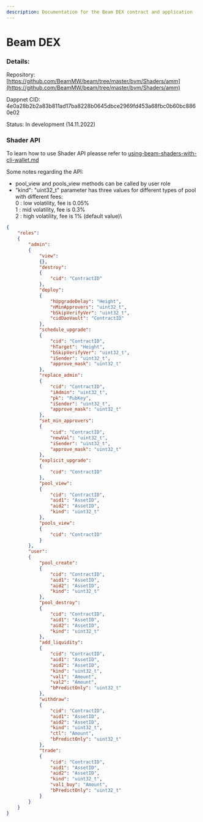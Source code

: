 ```yaml
---
description: Documentation for the Beam DEX contract and application
---
```


# Beam DEX

### Details:



Repository: [https://github.com/BeamMW/beam/tree/master/bvm/Shaders/amm](https://github.com/BeamMW/beam/tree/master/bvm/Shaders/amm)

Dappnet CID: 4e0a28b2b2a83b811ad17ba8228b0645dbce2969fd453a68fbc0b60bc8860e02



Status: In development (14.11.2022)

### Shader API



To learn how to use Shader API pleasse refer to [using-beam-shaders-with-cli-wallet.md](using-beam-shaders-with-cli-wallet.md "mention")



Some notes regarding the API:



* pool\_view and pools\_view methods can be called by user role
* "kind": "uint32\_t" parameter has three values for different types of pool with different fees:\
      0 : low volatility, fee is 0.05%\
      1 :  mid volatility, fee is 0.3%\
      2 : high volatility, fee is 1% (default value)\




```json
{
    "roles":
    {
        "admin":
        {
            "view":
            {},
            "destroy":
            {
                "cid": "ContractID"
            },
            "deploy":
            {
                "hUpgradeDelay": "Height",
                "nMinApprovers": "uint32_t",
                "bSkipVerifyVer": "uint32_t",
                "cidDaoVault": "ContractID"
            },
            "schedule_upgrade":
            {
                "cid": "ContractID",
                "hTarget": "Height",
                "bSkipVerifyVer": "uint32_t",
                "iSender": "uint32_t",
                "approve_mask": "uint32_t"
            },
            "replace_admin":
            {
                "cid": "ContractID",
                "iAdmin": "uint32_t",
                "pk": "PubKey",
                "iSender": "uint32_t",
                "approve_mask": "uint32_t"
            },
            "set_min_approvers":
            {
                "cid": "ContractID",
                "newVal": "uint32_t",
                "iSender": "uint32_t",
                "approve_mask": "uint32_t"
            },
            "explicit_upgrade":
            {
                "cid": "ContractID"
            },
            "pool_view":
            {
                "cid": "ContractID",
                "aid1": "AssetID",
                "aid2": "AssetID",
                "kind": "uint32_t"
            },
            "pools_view":
            {
                "cid": "ContractID"
            }
        },
        "user":
        {
            "pool_create":
            {
                "cid": "ContractID",
                "aid1": "AssetID",
                "aid2": "AssetID",
                "kind": "uint32_t"
            },
            "pool_destroy":
            {
                "cid": "ContractID",
                "aid1": "AssetID",
                "aid2": "AssetID",
                "kind": "uint32_t"
            },
            "add_liquidity":
            {
                "cid": "ContractID",
                "aid1": "AssetID",
                "aid2": "AssetID",
                "kind": "uint32_t",
                "val1": "Amount",
                "val2": "Amount",
                "bPredictOnly": "uint32_t"
            },
            "withdraw":
            {
                "cid": "ContractID",
                "aid1": "AssetID",
                "aid2": "AssetID",
                "kind": "uint32_t",
                "ctl": "Amount",
                "bPredictOnly": "uint32_t"
            },
            "trade":
            {
                "cid": "ContractID",
                "aid1": "AssetID",
                "aid2": "AssetID",
                "kind": "uint32_t",
                "val1_buy": "Amount",
                "bPredictOnly": "uint32_t"
            }
        }
    }
}
```

